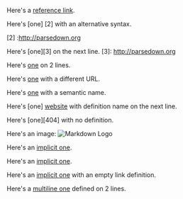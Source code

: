 Here's a [reference link][1].

[1]: http://parsedown.org

Here's [one] [2] with an alternative syntax.

[2] :http://parsedown.org

Here's [one][3] on the next line.
[3]: http://parsedown.org

Here's [one][4] on 2 lines.

[4]:
http://parsedown.org

Here's [one][5] with a different URL.

[5]: http://parsedown.org/tests/

Here's [one][website] with a semantic name.

[website]: http://parsedown.org

Here's [one]
[website] with definition name on the next line.

Here's [one][404] with no definition.

Here's an image: ![Markdown Logo][image]

[image]: https://raw.github.com/dcurtis/markdown-mark/master/png/32x20-solid.png

Here's an [implicit one].

Here's an [implicit one].

[implicit one]: http://google.com

Here's an [implicit one][] with an empty link definition.

Here's a [multiline
one][website] defined on 2 lines.